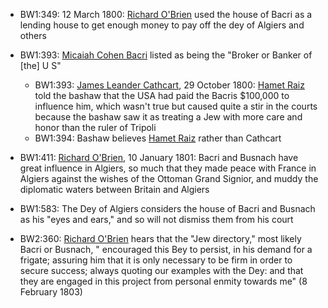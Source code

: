 - BW1:349: 12 March 1800: [Richard O'Brien]() used the house of Bacri as a lending house to get enough money to pay off the dey of Algiers and others
- BW1:393: [Micaiah Cohen Bacri]() listed as being the "Broker or Banker of [the] U S"
    - BW1:393: [James Leander Cathcart](), 29 October 1800: [Hamet Raiz]() told the bashaw that the USA had paid the Bacris $100,000 to influence him, which wasn't true but caused quite a stir in the courts because the bashaw saw it as treating a Jew with more care and honor than the ruler of Tripoli
    - BW1:394: Bashaw believes [Hamet Raiz]() rather than Cathcart

- BW1:411: [Richard O'Brien](), 10 January 1801: Bacri and Busnach have great influence in Algiers, so much that they made peace with France in Algiers against the wishes of the Ottoman Grand Signior, and muddy the diplomatic waters between Britain and Algiers

- BW1:583: The Dey of Algiers considers the house of Bacri and Busnach as his "eyes and ears," and so will not dismiss them from his court

- BW2:360: [Richard O'Brien]() hears that the "Jew directory," most likely Bacri or Busnach, " encouraged this Bey to persist, in his demand for a frigate; assuring him that it is only necessary to be firm in order to secure success; always quoting our examples with the Dey: and that they are engaged in this project from personal enmity towards me" (8 February 1803)